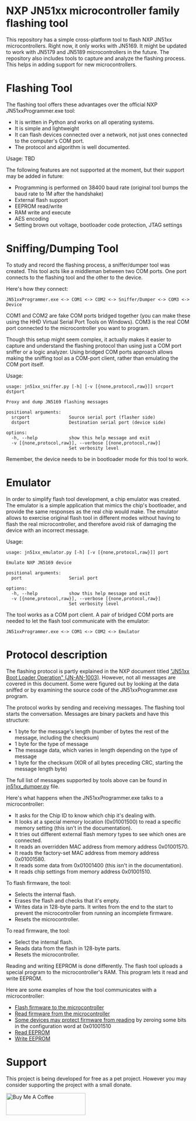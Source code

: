 # NXP JN51xx microcontroller family flashing tool

This repository has a simple cross-platform tool  to flash NXP JN51xx microcontrollers. Right now, it only works with JN5169. It might be updated to work with JN5179 and JN5189 microcontrollers in the future. The repository also includes tools to capture and analyze the flashing process. This helps in adding support for new microcontrollers.

# Flashing Tool

The flashing tool offers these advantages over the official NXP JN51xxProgrammer.exe tool:
- It is written in Python and works on all operating systems.
- It is simple and lightweight
- It can flash devices connected over a network, not just ones connected to the computer's COM port.
- The protocol and algorithm is well documented.

Usage:
TBD

The following features are not supported at the moment, but their support may be added in future:
- Programming is performed on 38400 baud rate (original tool bumps the baud rate to 1M after the handshake)
- External flash support
- EEPROM read/write
- RAM write and execute
- AES encoding
- Setting brown out voltage, bootloader code protection, JTAG settings

# Sniffing/Dumping Tool

To study and record the flashing process, a sniffer/dumper tool was created. This tool acts like a middleman between two COM ports. One port connects to the flashing tool and the other to the device.

Here's how they connect:
```
JN51xxProgrammer.exe <-> COM1 <-> COM2 <-> Sniffer/Dumper <-> COM3 <-> Device
```

COM1 and COM2 are fake COM ports bridged together (you can make these using the HHD Virtual Serial Port Tools on Windows). COM3 is the real COM port connected to the microcontroller you want to program. 

Though this setup might seem complex, it actually makes it easier to capture and understand the flashing protocol than using just a COM port sniffer or a logic analyzer. Using bridged COM ports approach allows making the sniffing tool as a COM-port client, rather than emulating the COM port itself.


Usage:
```
usage: jn51xx_sniffer.py [-h] [-v [{none,protocol,raw}]] srcport dstport

Proxy and dump JN5169 flashing messages

positional arguments:
  srcport               Source serial port (flasher side)
  dstport               Destination serial port (device side)

options:
  -h, --help            show this help message and exit
  -v [{none,protocol,raw}], --verbose [{none,protocol,raw}]
                        Set verbosity level
```

Remember, the device needs to be in bootloader mode for this tool to work.

# Emulator

In order to simplify flash tool development, a chip emulator was created. The emulator is a simple application that mimics the chip's bootloader, and provide the same responses as the real chip would make. The emulator  allows to exercise original flash tool in different modes without having to flash the real microcontroller, and therefore avoid risk of damaging the device with an incorrect message.

Usage:
```
usage: jn51xx_emulator.py [-h] [-v [{none,protocol,raw}]] port

Emulate NXP JN5169 device

positional arguments:
  port                  Serial port

options:
  -h, --help            show this help message and exit
  -v [{none,protocol,raw}], --verbose [{none,protocol,raw}]
                        Set verbosity level
```

The tool works as a COM port client. A pair of bridged COM ports are needed to let the flash tool communicate with the emulator:

```
JN51xxProgrammer.exe <-> COM1 <-> COM2 <-> Emulator
```

# Protocol description

The flashing protocol is partly explained in the NXP document titled ["JN51xx Boot Loader Operation" (JN-AN-1003)](https://www.nxp.com/docs/en/application-note/JN-AN-1003.pdf). However, not all messages are covered in this document. Some were figured out by looking at the data sniffed or by examining the source code of the JN51xxProgrammer.exe program.

The protocol works by sending and receiving messages. The flashing tool starts the conversation. Messages are binary packets and have this structure:
- 1 byte for the message's length (number of bytes the rest of the message, including the checksum)
- 1 byte for the type of message
- The message data, which varies in length depending on the type of message
- 1 byte for the checksum (XOR of all bytes preceding CRC, starting the message length byte)

The full list of messages supported by tools above can be found in [jn51xx_dumper.py](jn51xx_dumper.py) file.

Here's what happens when the JN51xxProgrammer.exe talks to a microcontroller:
- It asks for the Chip ID to know which chip it's dealing with.
- It looks at a special memory location (0x01001500) to read a specific memory setting (this isn't in the documentation).
- It tries out different external flash memory types to see which ones are connected.
- It reads an overridden MAC address from memory address 0x01001570.
- It reads the factory-set MAC address from memory address 0x01001580.
- It reads some data from 0x01001400 (this isn't in the documentation).
- It reads chip settings from memory address 0x01001510.

To flash firmware, the tool:
- Selects the internal flash.
- Erases the flash and checks that it's empty.
- Writes data in 128-byte parts. It writes from the end to the start to prevent the microcontroller from running an incomplete firmware.
- Resets the microcontroller.

To read firmware, the tool:
- Select the internal flash.
- Reads data from the flash in 128-byte parts.
- Resets the microcontroller.

Reading and writing EEPROM is done differently. The flash tool uploads a special program to the microcontroller's RAM. This program lets it read and write EEPROM.

Here are some examples of how the tool communicates with a microcontroller:
- [Flash firmware to the microcontroller](examples/flash_write.txt)
- [Read firmware from the microcontroller](examples/flash_read.txt)
- [Some devices may protect firmware from reading](examples/flash_read_forbidden.txt) by zeroing some bits in the configuration word at 0x01001510
- [Read EEPROM](examples/eeprom_read.txt)
- [Write EEPROM](examples/eeprom_write.txt)

# Support

This project is being developed for free as a pet project. However you may consider supporting the project with a small donate.

<a href="https://www.buymeacoffee.com/grafalex" target="_blank"><img src="https://cdn.buymeacoffee.com/buttons/v2/default-yellow.png" alt="Buy Me A Coffee" style="height: 60px !important;width: 217px !important;" ></a>
